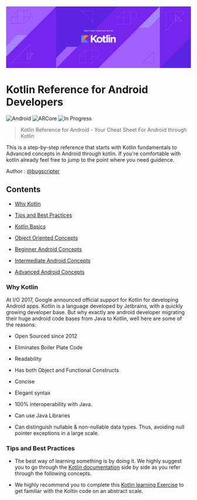 ![Image](assets/kotlin_started.png)

# Kotlin Reference for Android Developers

![Android](https://img.shields.io/badge/Kotlin-guide-green.svg?longCache=true&style=flat-square)   ![ARCore](https://img.shields.io/badge/Android-Reference-green.svg?longCache=true&style=flat-square)   ![In Progress](https://img.shields.io/badge/In--progress-true-green.svg?longCache=true&style=flat-square) <br />

> Kotlin Reference for Android - Your Cheat Sheet For Android through Kotlin

This is a step-by-step reference that starts with Kotlin fundamentals to Advanced concepts in Android through kotlin. If you're comfortable with kotlin already feel free to jump to the point where you need guidence.

Author : [@bugscripter](https://twitter.com/bugscripter)

## Contents

* [Why Kotlin](#why-kotlin)

* [Tips and Best Practices](#tips-and-best-Practices)

* [Kotlin Basics](#kotlin-basics)

* [Object Oriented Concepts](#oops-concepts)

* [Beginner Android Concepts](#beginner-android-concepts)

* [Intermediate Android Concepts](#intermediate-android-concepts)

* [Advanced Android Concepts](advanced-android-concepts)

### Why Kotlin

At I/O 2017, Google announced official support for Kotlin for developing Android apps. Kotlin is a language developed by Jetbrains, with a quickly growing developer base. But why exactly are android developer migrating their huge android code bases from Java to Kotlin, well here are some of the reasons:

* Open Sourced since 2012

* Eliminates Boiler Plate Code

* Readability

* Has both Object and Functional Constructs

* Concise

* Elegant syntax

* 100% interoperability with Java.

* Can use Java Libraries

* Can distinguish nullable & non-nullable data types. Thus, avoiding null pointer exceptions in a large scale.

### Tips and Best Practices

* The best way of learning something is by doing it. We highly suggest you to go through the [Kotlin documentation](https://kotlinlang.org/docs/reference/) side by side as you refer through the following concepts. 

* We highly recommend you to complete this [Kotlin learning Exercise](https://try.kotlinlang.org/#/Kotlin%20Koans/Introduction/) to get familiar with the Koltin code on an abstract scale.
